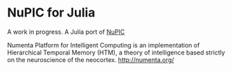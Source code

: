 # NuPIC for Julia

A work in progress. A Julia port of [NuPIC](https://github.com/numenta/nupic)

Numenta Platform for Intelligent Computing is an implementation of Hierarchical Temporal Memory (HTM), a theory of intelligence based strictly on the neuroscience of the neocortex. http://numenta.org/